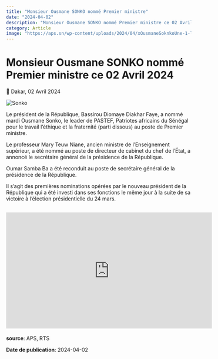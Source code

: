 ```yaml
---
title: "Monsieur Ousmane SONKO nommé Premier ministre"
date: "2024-04-02"
description: "Monsieur Ousmane SONKO nommé Premier ministre ce 02 Avril 2024"
category: Article
image: "https://aps.sn/wp-content/uploads/2024/04/xOusmaneSoknkoUne-1-large.jpg.pagespeed.ic.EVg2AJpGBh.webp"
---
```


# Monsieur Ousmane SONKO nommé Premier ministre ce 02 Avril 2024

📅 Dakar, 02 Avril 2024

<img src="https://aps.sn/wp-content/uploads/2024/04/xOusmaneSoknkoUne-1-large.jpg.pagespeed.ic.EVg2AJpGBh.webp" alt="Sonko" loading="lazy" fetchpriority="high">

Le président de la République, Bassirou Diomaye Diakhar Faye, a nommé mardi Ousmane Sonko, le leader de PASTEF, Patriotes africains du Sénégal pour le travail l’éthique et la fraternité (parti dissous) au poste de Premier ministre.

Le professeur Mary Teuw Niane, ancien ministre de l’Enseignement supérieur, a été nommé au poste de directeur de cabinet du chef de l’État, a annoncé le secrétaire général de la présidence de la République.

Oumar Samba Ba a été reconduit au poste de secrétaire général de la présidence de la République.

Il s’agit des premières nominations opérées par le nouveau président de la République qui a été investi dans ses fonctions le même jour à la suite de sa victoire à l’élection présidentielle du 24 mars.

## <iframe width="560" height="315" src="https://www.youtube.com/embed/dXml81VRMHo?rel=0&modestbranding=1&origin=https://www.vie-publique.sn" frameborder="0" allow="autoplay; encrypted-media" allowfullscreen></iframe>

**source**: APS, RTS

**Date de publication**: 2024-04-02
